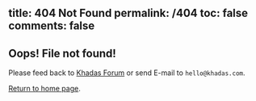 title: 404 Not Found
permalink: /404
toc: false
comments: false
---

## Oops! File not found!

Please feed back to [Khadas Forum](http://forum.khadas.com/) or send E-mail to `hello@khadas.com`.

[Return to home page](/index.html).
